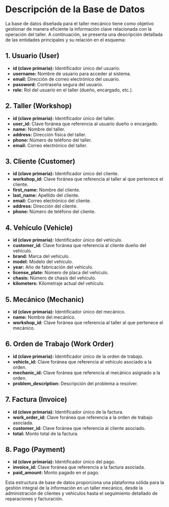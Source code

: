 # Descripción de la Base de Datos

La base de datos diseñada para el taller mecánico tiene como objetivo gestionar de manera eficiente la información clave relacionada con la operación del taller. A continuación, se presenta una descripción detallada de las entidades principales y su relación en el esquema:

## 1. Usuario (User)

- **id (clave primaria):** Identificador único del usuario.
- **username:** Nombre de usuario para acceder al sistema.
- **email:** Dirección de correo electrónico del usuario.
- **password:** Contraseña segura del usuario.
- **role:** Rol del usuario en el taller (dueño, encargado, etc.).

## 2. Taller (Workshop)

- **id (clave primaria):** Identificador único del taller.
- **user_id:** Clave foránea que referencia al usuario dueño o encargado.
- **name:** Nombre del taller.
- **address:** Dirección física del taller.
- **phone:** Número de teléfono del taller.
- **email:** Correo electrónico del taller.

## 3. Cliente (Customer)

- **id (clave primaria):** Identificador único del cliente.
- **workshop_id:** Clave foránea que referencia al taller al que pertenece el cliente.
- **first_name:** Nombre del cliente.
- **last_name:** Apellido del cliente.
- **email:** Correo electrónico del cliente.
- **address:** Dirección del cliente.
- **phone:** Número de teléfono del cliente.

## 4. Vehículo (Vehicle)

- **id (clave primaria):** Identificador único del vehículo.
- **customer_id:** Clave foránea que referencia al cliente dueño del vehículo.
- **brand:** Marca del vehículo.
- **model:** Modelo del vehículo.
- **year:** Año de fabricación del vehículo.
- **license_plate:** Número de placa del vehículo.
- **chasis:** Número de chasis del vehículo.
- **kilometers:** Kilometraje actual del vehículo.

## 5. Mecánico (Mechanic)

- **id (clave primaria):** Identificador único del mecánico.
- **name:** Nombre del mecánico.
- **workshop_id:** Clave foránea que referencia al taller al que pertenece el mecánico.

## 6. Orden de Trabajo (Work Order)

- **id (clave primaria):** Identificador único de la orden de trabajo.
- **vehicle_id:** Clave foránea que referencia al vehículo asociado a la orden.
- **mechanic_id:** Clave foránea que referencia al mecánico asignado a la orden.
- **problem_description:** Descripción del problema a resolver.

## 7. Factura (Invoice)

- **id (clave primaria):** Identificador único de la factura.
- **work_order_id:** Clave foránea que referencia a la orden de trabajo asociada.
- **customer_id:** Clave foránea que referencia al cliente asociado.
- **total:** Monto total de la factura.

## 8. Pago (Payment)

- **id (clave primaria):** Identificador único del pago.
- **invoice_id:** Clave foránea que referencia a la factura asociada.
- **paid_amount:** Monto pagado en el pago.

Esta estructura de base de datos proporciona una plataforma sólida para la gestión integral de la información en un taller mecánico, desde la administración de clientes y vehículos hasta el seguimiento detallado de reparaciones y facturación.
